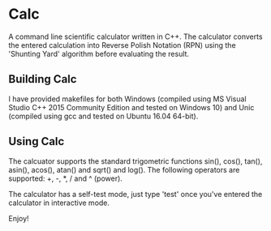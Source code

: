# Calc
A command line scientific calculator written in C++. The calculator converts the entered calculation into Reverse Polish Notation (RPN) using the 'Shunting Yard' algorithm before evaluating the result.

Building Calc
-------------
I have provided makefiles for both Windows (compiled using MS Visual Studio C++ 2015 Community Edition and tested on Windows 10) and Unic (compiled using gcc and tested on Ubuntu 16.04 64-bit).

Using Calc
----------
The calcuator supports the standard trigometric functions sin(), cos(), tan(), asin(), acos(), atan() and sqrt() and log(). The following operators are supported: +, -, *, / and ^ (power).

The calculator has a self-test mode, just type 'test' once you've entered the calculator in interactive mode.

Enjoy!
